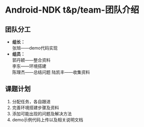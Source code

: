 # Android-NDK t&p/team-团队介绍
## 团队分工
* __组长：__  
张旭——demo代码实现
* __组员：__  
郭丹颖——整合资料  
李东——环境搭建  
陈理杰——总结问题
陆凯丰——收集资料  
## 课题计划
1. 分配任务，各自跟进
2. 完善环境搭建步骤及资料
3. 添加可能出现的问题及解决方法
4. demo示例代码上传以及相关说明文档
